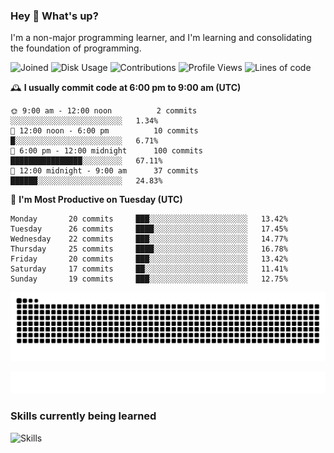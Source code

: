 ### Hey :wave: What's up?

I'm a non-major programming learner, and I'm learning and consolidating the foundation of programming.

<!--START_SECTION:waka-->
![Joined](http://img.shields.io/badge/Joined-8%20years%20ago-6D67E4?style=flat&labelColor=453C67)
![Disk Usage](http://img.shields.io/badge/Github%27s%20Storage-604.4%20MB-FD841F?style=flat&labelColor=E14D2A)
![Contributions](http://img.shields.io/badge/Contributions%20in%202025-7-7DCE13?style=flat&labelColor=2B7A0B)
![Profile Views](http://img.shields.io/badge/Profile%20Views-0-3AB4F2?style=flat&labelColor=0078AA)
![Lines of code](https://img.shields.io/badge/Lines%20of%20code-2%20Million%20Lines%20of%20code-FF8B8B?style=flat&labelColor=EB4747)

🕰️ **I usually commit code at 6:00 pm to 9:00 am (UTC)** 

```text
🌞 9:00 am - 12:00 noon          2 commits      ░░░░░░░░░░░░░░░░░░░░░░░░░   1.34% 
🌆 12:00 noon - 6:00 pm          10 commits     █░░░░░░░░░░░░░░░░░░░░░░░░   6.71% 
🌃 6:00 pm - 12:00 midnight      100 commits    ████████████████░░░░░░░░░   67.11% 
🌙 12:00 midnight - 9:00 am      37 commits     ██████░░░░░░░░░░░░░░░░░░░   24.83%
```
📅 **I'm Most Productive on Tuesday (UTC)** 

```text
Monday       20 commits     ███░░░░░░░░░░░░░░░░░░░░░░   13.42% 
Tuesday      26 commits     ████░░░░░░░░░░░░░░░░░░░░░   17.45% 
Wednesday    22 commits     ███░░░░░░░░░░░░░░░░░░░░░░   14.77% 
Thursday     25 commits     ████░░░░░░░░░░░░░░░░░░░░░   16.78% 
Friday       20 commits     ███░░░░░░░░░░░░░░░░░░░░░░   13.42% 
Saturday     17 commits     ██░░░░░░░░░░░░░░░░░░░░░░░   11.41% 
Sunday       19 commits     ███░░░░░░░░░░░░░░░░░░░░░░   12.75%
```

<!--END_SECTION:waka-->

![Snake animation](https://raw.githubusercontent.com/dirname/dirname/output/snake.svg)

![metrics](github-metrics.svg)

### Skills currently being learned

![Skills](https://skillicons.dev/icons?i=linux,rust,go,solidity,typescript,bash,git,postgres,mysql,redis,mongo,docker,kubernetes,grafana,prometheus)
